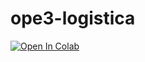 # ope3-logistica

[![Open In Colab](https://colab.research.google.com/assets/colab-badge.svg)](https://colab.research.google.com/github/JuanCruzC97/ope3-logistica/blob/main/interface.ipynb)